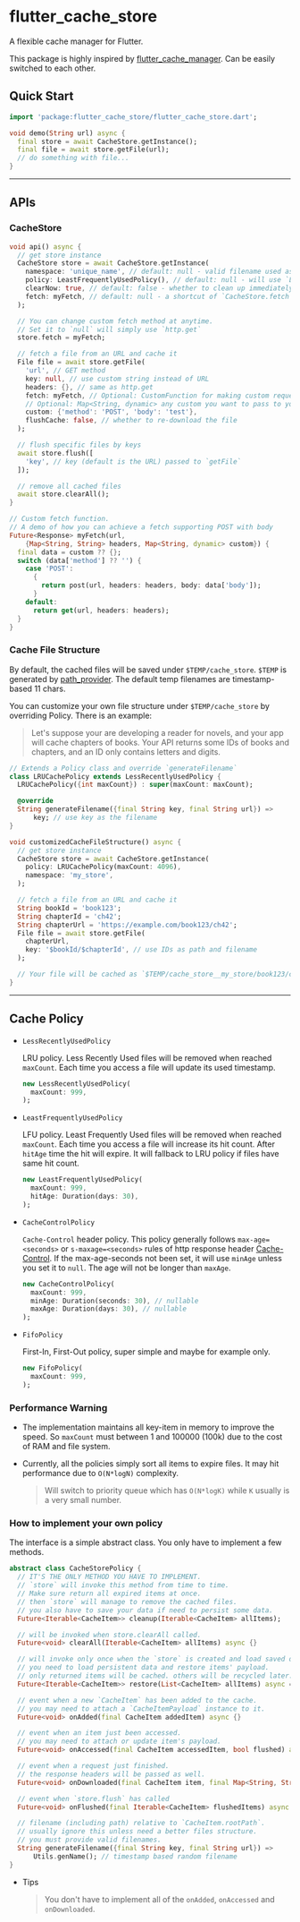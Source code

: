 # flutter_cache_store

A flexible cache manager for Flutter.

This package is highly inspired by [flutter_cache_manager](https://pub.dartlang.org/packages/flutter_cache_manager). Can be easily switched to each other.

## Quick Start

```dart
import 'package:flutter_cache_store/flutter_cache_store.dart';

void demo(String url) async {
  final store = await CacheStore.getInstance();
  final file = await store.getFile(url);
  // do something with file...
}
```

---

## APIs

### CacheStore

```dart
void api() async {
  // get store instance
  CacheStore store = await CacheStore.getInstance(
    namespace: 'unique_name', // default: null - valid filename used as unique id
    policy: LeastFrequentlyUsedPolicy(), // default: null - will use `LessRecentlyUsedPolicy()`
    clearNow: true, // default: false - whether to clean up immediately
    fetch: myFetch, // default: null - a shortcut of `CacheStore.fetch`
  );

  // You can change custom fetch method at anytime.
  // Set it to `null` will simply use `http.get`
  store.fetch = myFetch;

  // fetch a file from an URL and cache it
  File file = await store.getFile(
    'url', // GET method
    key: null, // use custom string instead of URL
    headers: {}, // same as http.get
    fetch: myFetch, // Optional: CustomFunction for making custom request
    // Optional: Map<String, dynamic> any custom you want to pass to your custom fetch function.
    custom: {'method': 'POST', 'body': 'test'},
    flushCache: false, // whether to re-download the file
  );

  // flush specific files by keys
  await store.flush([
    'key', // key (default is the URL) passed to `getFile`
  ]);

  // remove all cached files
  await store.clearAll();
}

// Custom fetch function.
// A demo of how you can achieve a fetch supporting POST with body
Future<Response> myFetch(url,
    {Map<String, String> headers, Map<String, dynamic> custom}) {
  final data = custom ?? {};
  switch (data['method'] ?? '') {
    case 'POST':
      {
        return post(url, headers: headers, body: data['body']);
      }
    default:
      return get(url, headers: headers);
  }
}
```

### Cache File Structure

By default, the cached files will be saved under `$TEMP/cache_store`. `$TEMP` is generated by [path_provider](https://pub.dartlang.org/packages/path_provider). The default temp filenames are timestamp-based 11 chars.

You can customize your own file structure under `$TEMP/cache_store` by overriding Policy. There is an example:

> Let's suppose your are developing a reader for novels, and your app will cache chapters of books. Your API returns some IDs of books and chapters, and an ID only contains letters and digits.

```dart
// Extends a Policy class and override `generateFilename`
class LRUCachePolicy extends LessRecentlyUsedPolicy {
  LRUCachePolicy({int maxCount}) : super(maxCount: maxCount);

  @override
  String generateFilename({final String key, final String url}) =>
      key; // use key as the filename
}

void customizedCacheFileStructure() async {
  // get store instance
  CacheStore store = await CacheStore.getInstance(
    policy: LRUCachePolicy(maxCount: 4096),
    namespace: 'my_store',
  );

  // fetch a file from an URL and cache it
  String bookId = 'book123';
  String chapterId = 'ch42';
  String chapterUrl = 'https://example.com/book123/ch42';
  File file = await store.getFile(
    chapterUrl,
    key: '$bookId/$chapterId', // use IDs as path and filename
  );

  // Your file will be cached as `$TEMP/cache_store__my_store/book123/ch42`
}
```

---

## Cache Policy

- `LessRecentlyUsedPolicy`

  LRU policy. Less Recently Used files will be removed when reached `maxCount`. Each time you access a file will update its used timestamp.

  ```dart
  new LessRecentlyUsedPolicy(
    maxCount: 999,
  );
  ```

- `LeastFrequentlyUsedPolicy`

  LFU policy. Least Frequently Used files will be removed when reached `maxCount`. Each time you access a file will increase its hit count. After `hitAge` time the hit will expire. It will fallback to LRU policy if files have same hit count.

  ```dart
  new LeastFrequentlyUsedPolicy(
    maxCount: 999,
    hitAge: Duration(days: 30),
  );
  ```

- `CacheControlPolicy`

  `Cache-Control` header policy. This policy generally follows `max-age=<seconds>` or `s-maxage=<seconds>` rules of http response header [Cache-Control](https://developer.mozilla.org/en-US/docs/Web/HTTP/Headers/Cache-Control). If the max-age-seconds not been set, it will use `minAge` unless you set it to `null`. The age will not be longer than `maxAge`.

  ```dart
  new CacheControlPolicy(
    maxCount: 999,
    minAge: Duration(seconds: 30), // nullable
    maxAge: Duration(days: 30), // nullable
  );
  ```

- `FifoPolicy`

  First-In, First-Out policy, super simple and maybe for example only.

  ```dart
  new FifoPolicy(
    maxCount: 999,
  );
  ```

### Performance Warning

- The implementation maintains all key-item in memory to improve the speed. So `maxCount` must between 1 and 100000 (100k) due to the cost of RAM and file system.

- Currently, all the policies simply sort all items to expire files. It may hit performance due to `O(N*logN)` complexity.

  > Will switch to priority queue which has `O(N*logK)` while `K` usually is a very small number.

### How to implement your own policy

The interface is a simple abstract class. You only have to implement a few methods.

```dart
abstract class CacheStorePolicy {
  // IT'S THE ONLY METHOD YOU HAVE TO IMPLEMENT.
  // `store` will invoke this method from time to time.
  // Make sure return all expired items at once.
  // then `store` will manage to remove the cached files.
  // you also have to save your data if need to persist some data.
  Future<Iterable<CacheItem>> cleanup(Iterable<CacheItem> allItems);

  // will be invoked when store.clearAll called.
  Future<void> clearAll(Iterable<CacheItem> allItems) async {}

  // will invoke only once when the `store` is created and load saved data.
  // you need to load persistent data and restore items' payload.
  // only returned items will be cached. others will be recycled later.
  Future<Iterable<CacheItem>> restore(List<CacheItem> allItems) async => allItems;

  // event when a new `CacheItem` has been added to the cache.
  // you may need to attach a `CacheItemPayload` instance to it.
  Future<void> onAdded(final CacheItem addedItem) async {}

  // event when an item just been accessed.
  // you may need to attach or update item's payload.
  Future<void> onAccessed(final CacheItem accessedItem, bool flushed) async {}

  // event when a request just finished.
  // the response headers will be passed as well.
  Future<void> onDownloaded(final CacheItem item, final Map<String, String> headers) async {}

  // event when `store.flush` has called
  Future<void> onFlushed(final Iterable<CacheItem> flushedItems) async {}

  // filename (including path) relative to `CacheItem.rootPath`.
  // usually ignore this unless need a better files structure.
  // you must provide valid filenames.
  String generateFilename({final String key, final String url}) =>
      Utils.genName(); // timestamp based random filename
}
```

- Tips

  > You don't have to implement all of the `onAdded`, `onAccessed` and `onDownloaded`.

